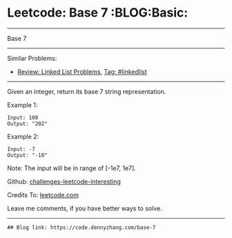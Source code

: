 
# Leetcode: Base 7     :BLOG:Basic:

---

Base 7  

---

Similar Problems:  

-   [Review: Linked List Problems](https://code.dennyzhang.com/review-linkedlist), [Tag: #linkedlist](https://code.dennyzhang.com/tag/linkedlist)

---

Given an integer, return its base 7 string representation.  

Example 1:  

    Input: 100
    Output: "202"

Example 2:  

    Input: -7
    Output: "-10"

Note: The input will be in range of [-1e7, 1e7].  

Github: [challenges-leetcode-interesting](https://github.com/DennyZhang/challenges-leetcode-interesting/tree/master/problems/base-7)  

Credits To: [leetcode.com](https://leetcode.com/problems/base-7/description/)  

Leave me comments, if you have better ways to solve.  

---

    ## Blog link: https://code.dennyzhang.com/base-7

